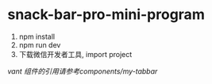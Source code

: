 # snack-bar-pro-mini-program

1. npm install
2. npm run dev
3. 下载微信开发者工具, import project

*vant 组件的引用请参考components/my-tabbar*
